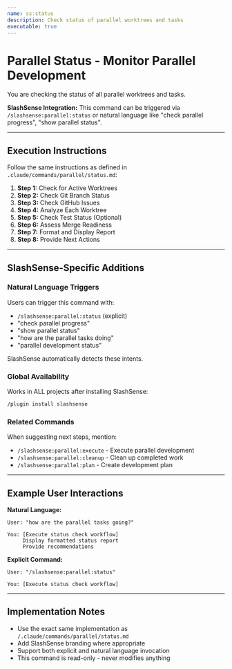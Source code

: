 ```yaml
---
name: ss:status
description: Check status of parallel worktrees and tasks
executable: true
---
```


# Parallel Status - Monitor Parallel Development

You are checking the status of all parallel worktrees and tasks.

**SlashSense Integration:** This command can be triggered via `/slashsense:parallel:status` or natural language like "check parallel progress", "show parallel status".

---

## Execution Instructions

Follow the same instructions as defined in `.claude/commands/parallel/status.md`:

1. **Step 1:** Check for Active Worktrees
2. **Step 2:** Check Git Branch Status
3. **Step 3:** Check GitHub Issues
4. **Step 4:** Analyze Each Worktree
5. **Step 5:** Check Test Status (Optional)
6. **Step 6:** Assess Merge Readiness
7. **Step 7:** Format and Display Report
8. **Step 8:** Provide Next Actions

---

## SlashSense-Specific Additions

### Natural Language Triggers

Users can trigger this command with:
- `/slashsense:parallel:status` (explicit)
- "check parallel progress"
- "show parallel status"
- "how are the parallel tasks doing"
- "parallel development status"

SlashSense automatically detects these intents.

### Global Availability

Works in ALL projects after installing SlashSense:

```bash
/plugin install slashsense
```

### Related Commands

When suggesting next steps, mention:
- `/slashsense:parallel:execute` - Execute parallel development
- `/slashsense:parallel:cleanup` - Clean up completed work
- `/slashsense:parallel:plan` - Create development plan

---

## Example User Interactions

**Natural Language:**
```
User: "how are the parallel tasks going?"

You: [Execute status check workflow]
     Display formatted status report
     Provide recommendations
```

**Explicit Command:**
```
User: "/slashsense:parallel:status"

You: [Execute status check workflow]
```

---

## Implementation Notes

- Use the exact same implementation as `/.claude/commands/parallel/status.md`
- Add SlashSense branding where appropriate
- Support both explicit and natural language invocation
- This command is read-only - never modifies anything
